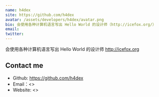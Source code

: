 ```yaml
---
name: h4dex
site: https://github.com/h4dex
avatar: /assets/developers/h4dex/avatar.png
bio: 会使用各种计算机语言写出 Hello World 的设计师（http://icefox.org/）
email: 
twitter: 
---
```


会使用各种计算机语言写出 Hello World 的设计师 <http://icefox.org>

## Contact me

- Github: <https://github.com/h4dex>
- Email：<>
- Website: <>

